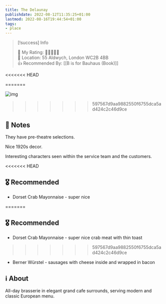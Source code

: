 ```yaml
---
title: The Delaunay
publishdate: 2022-08-12T11:35:25+01:00
lastmod: 2022-08-16T19:44:54+01:00
tags: 
- place
---
```






> [!success] Info 
 > 
 > 🤔 My Rating: 💚💚💚💚🖤 <br> 📌 Location: 55 Aldwych, London WC2B 4BB <br> 👍 Recommended By: [[B is for Bauhaus (Book)]] <br> 

<<<<<<< HEAD

=======

![img](https://resizer.otstatic.com/v2/photos/wide-huge/1/25107659.jpg)



>>>>>>> 597567d9aa9882550f6755dca5ad424c2c46d9ce
## 📝 Notes



They have pre-theatre selections. 

Nice 1920s decor.

Interesting characters seen within the service team and the customers.



<<<<<<< HEAD

## 🎖 Recommended 



- Dorset Crab Mayonnaise - super nice

=======



## 🎖 Recommended 



- Dorset Crab Mayonnaise - super nice crab meat with thin toast

>>>>>>> 597567d9aa9882550f6755dca5ad424c2c46d9ce
- Berner Würstel - sausages with cheese inside and wrapped in bacon



## ℹ️ About



All-day brasserie in elegant grand cafe surrounds, serving modern and classic European menu.



